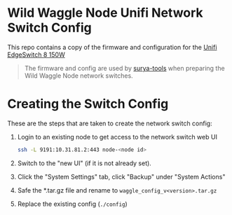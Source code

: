 # Wild Waggle Node Unifi Network Switch Config

This repo contains a copy of the firmware and configuration for the [Unifi EdgeSwitch 8 150W](https://store.ui.com/collections/operator-edgemax-switches/products/edgeswitch-8-150w)

> The firmware and config are used by [surya-tools](https://github.com/waggle-sensor/surya-tools) when preparing the Wild Waggle Node network switches.

# Creating the Switch Config

These are the steps that are taken to create the network switch config:

1. Login to an existing node to get access to the network switch web UI

    ```bash
    ssh -L 9191:10.31.81.2:443 node-<node id>
    ```

2. Switch to the "new UI" (if it is not already set).
3. Click the "System Settings" tab, click "Backup" under "System Actions"
4. Safe the *.tar.gz file and rename to `waggle_config_v<version>.tar.gz`
5. Replace the existing config (`./config`)
